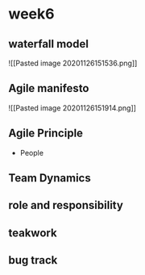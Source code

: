 # week6
## waterfall model
![[Pasted image 20201126151536.png]]

## Agile manifesto
![[Pasted image 20201126151914.png]]

## Agile Principle
- People


## Team Dynamics
## role and responsibility
## teakwork
## bug track
